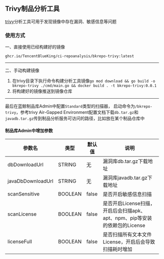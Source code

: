 ## Trivy制品分析工具

[trivy](https://github.com/aquasecurity/trivy)分析工具可用于发现镜像中存在漏洞、敏感信息等问题

### 使用方式

一、直接使用已经构建好的镜像

`ghcr.io/TencentBlueKing/ci-repoanalysis/bkrepo-trivy:latest`

---

二、手动构建镜像

1. 在trivy目录下执行命令构建分析工具镜像`go mod download && go build -o bkrepo-trivy ./cmd/main.go && docker build . -t bkrepo-trivy:0.0.1`
2. 将构建好的镜像推送到镜像仓库

---

最后在蓝鲸制品库Admin中配置`Standard`类型的扫描器，
启动命令为`/bkrepo-trivy`，参考trivy Air-Gapped Environment配置文档下载`db.tar.gz`和`javadb.tar.gz`传到制品分析服务可访问的路径，比如放在某个制品仓库中

#### 制品库Admin中增加参数

| 参数名               | 类型      | 默认值   | 说明                                                 |
|-------------------|---------|-------|----------------------------------------------------|
| dbDownloadUrl     | STRING  | 无     | 漏洞库db.tar.gz下载地址                                   |
| javaDbDownloadUrl | STRING  | 无     | 漏洞库javadb.tar.gz下载地址                               |
| scanSensitive     | BOOLEAN | false | 是否开启敏感信息扫描                                         |
| scanLicense       | BOOLEAN | false | 是否开启License扫描，开启后会扫描apk、apt、npm、pip等安装的依赖包的License |
| licenseFull       | BOOLEAN | false | 是否扫描所有文本文件License，开启后会导致扫描耗时增加                     |
